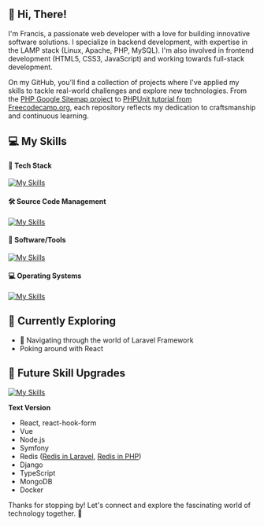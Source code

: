 ## 👋 Hi, There!

I'm Francis, a passionate web developer with a love for building innovative software solutions. I specialize in backend development, with expertise in the LAMP stack (Linux, Apache, PHP, MySQL). I'm also involved in frontend development (HTML5, CSS3, JavaScript) and working towards full-stack development.

On my GitHub, you'll find a collection of projects where I've applied my skills to tackle real-world challenges and explore new technologies. From the [PHP Google Sitemap project](https://github.com/dialeleven/php-google-sitemap) to [PHPUnit tutorial from Freecodecamp.org](https://github.com/dialeleven/php_unit_freecodecamp), each repository reflects my dedication to craftsmanship and continuous learning.

<!-- [<username>'s Stats](https://github-readme-stats.vercel.app/api?username=dialeleven&theme=vue-dark&show_icons=true&hide_border=true&count_private=true) -->

## :computer: My Skills

#### :abacus: Tech Stack
[![My Skills](https://skillicons.dev/icons?i=php,mysql,postgres,html,css,tailwind,js,jquery,laravel,wordpress)](https://skillicons.dev)

#### 🛠️ Source Code Management
[![My Skills](https://skillicons.dev/icons?i=git,github)](https://skillicons.dev)

#### :floppy_disk: Software/Tools
[![My Skills](https://skillicons.dev/icons?i=bootstrap,npm,vscode,vim,figma,ps)](https://skillicons.dev)

#### :computer: Operating Systems
[![My Skills](https://skillicons.dev/icons?i=windows,linux,apple)](https://skillicons.dev)


## 🌱 Currently Exploring
- 🚀 Navigating through the world of Laravel Framework
- Poking around with React
 
## 🤔 Future Skill Upgrades
[![My Skills](https://skillicons.dev/icons?i=react,vue,nodejs,symfony,django,ts,redis,mongodb.docker)](https://skillicons.dev)

**Text Version**
- React, react-hook-form
- Vue
- Node.js
- Symfony
- Redis ([Redis in Laravel](https://laravel.com/docs/11.x/redis), [Redis in PHP](https://github.com/phpredis/phpredis/blob/develop/INSTALL.md))
- Django
- TypeScript
- MongoDB
- Docker

Thanks for stopping by! Let's connect and explore the fascinating world of technology together. 🚀


<!--
**dialeleven/dialeleven** is a ✨ _special_ ✨ repository because its `README.md` (this file) appears on your GitHub profile.

Here are some ideas to get you started:

- 🔭 I’m currently working on ...
- 🌱 I’m currently learning ...
- 👯 I’m looking to collaborate on ...
- 🤔 I’m looking for help with ...
- 💬 Ask me about ...
- 📫 How to reach me: ...
- 😄 Pronouns: ...
- ⚡ Fun fact: ...
-->
